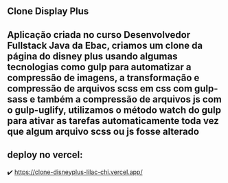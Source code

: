 ## Clone Display Plus

## Aplicação criada no curso Desenvolvedor Fullstack Java da Ebac, criamos um clone da página do disney plus usando algumas tecnologias como gulp para automatizar a compressão de imagens, a transformação e compressão de arquivos scss em css com gulp-sass e também a compressão de arquivos js com o gulp-uglify, utilizamos o método watch do gulp para ativar as tarefas automaticamente toda vez que algum arquivo scss ou js fosse alterado

## deploy no vercel:
✔️ https://clone-disneyplus-lilac-chi.vercel.app/
